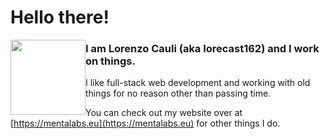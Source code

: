 # Hello there!

<img style="float:left;" src="https://raw.githubusercontent.com/lorecast162/lorecast162/master/guildBanner.svg" width="120" height="120">

### I am Lorenzo Cauli (aka lorecast162) and I work on things.

I like full-stack web development and working with old things for no reason other than passing time.

You can check out my website over at [https://mentalabs.eu](https://mentalabs.eu) for other things I do.

<!--
**lorecast162/lorecast162** is a ✨ _special_ ✨ repository because its `README.md` (this file) appears on your GitHub profile.

Here are some ideas to get you started:

- 🔭 I’m currently working on ...
- 🌱 I’m currently learning ...
- 👯 I’m looking to collaborate on ...
- 🤔 I’m looking for help with ...
- 💬 Ask me about ...
- 📫 How to reach me: ...
- 😄 Pronouns: ...
- ⚡ Fun fact: ...
-->
